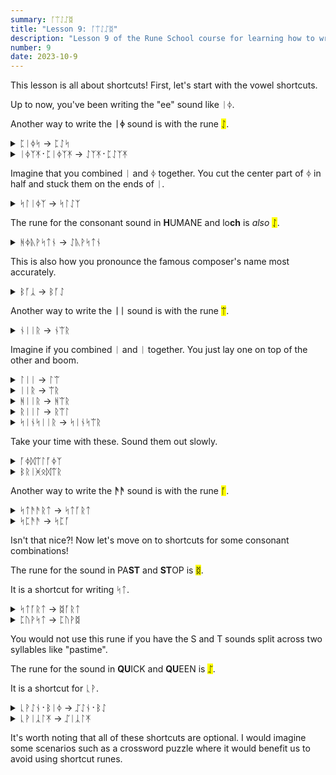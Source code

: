```yaml
---
summary: ᚪᛠᛇᛢᛥ
title: "Lesson 9: ᚪᛠᛇᛢᛥ"
description: "Lesson 9 of the Rune School course for learning how to write Modern English with the Anglo-Saxon futhorc"
number: 9
date: 2023-10-9
---
```


This lesson is all about shortcuts! First, let's start with the vowel shortcuts.

Up to now, you've been writing the "ee" sound like ᛁᛄ. 

Another way to write the <strong>ᛁᛄ</strong> sound is with the rune <mark>ᛇ</mark>.

<details>
    <summary>ᛈᛁᛄᛋ -> ᛈᛇᛋ</summary>
    <p>peace</p>
</details>

<details>
    <summary>ᛁᛄᛉᛡ᛫​ᛈᛁᛄᛉᛡ -> ᛇᛉᛡ᛫​ᛈᛇᛉᛡ</summary>
    <p>easy peasy</p>
</details>

Imagine that you combined ᛁ and ᛄ together. You cut the center part of ᛄ in half and stuck them on the ends of ᛁ.

<details>
    <summary>ᛋᛚᛁᛄᛉ -> ᛋᛚᛇᛉ</summary>
    <p>sleaze</p>
</details>

The rune for the consonant sound in <strong>H</strong>UMANE and lo<strong>ch</strong> is *also* <mark>ᛇ</mark>.

<details>
    <summary>ᚻᛄᚣᚹᛋᛏᚾ -> ᛇᚣᚹᛋᛏᚾ</summary>
    <p>Houston</p>
</details>

This is also how you pronounce the famous composer's name most accurately.

<details>
    <summary>ᛒᚪᛣ -> ᛒᚪᛇ</summary>
    <p>Bach</p>
</details>

Another way to write the <strong>ᛁᛁ</strong> sound is with the rune <mark>ᛠ</mark>.

<details>
    <summary>ᚾᛁᛁᚱ -> ᚾᛠᚱ</summary>
    <p>near</p>
</details>

Imagine if you combined ᛁ and ᛁ together. You just lay one on top of the other and boom.

<details>
    <summary>ᛚᛁᛁ -> ᛚᛠ</summary>
    <p>Leah</p>
</details>

<details>
    <summary>ᛁᛁᚱ -> ᛠᚱ</summary>
    <p>ear</p>
</details>

<details>
    <summary>ᚻᛁᛁᚱ -> ᚻᛠᚱ</summary>
    <p>here / hear</p>
</details>

<details>
    <summary>ᚱᛁᛁᛚ -> ᚱᛠᛚ</summary>
    <p>real</p>
</details>

<details>
    <summary>ᛋᛁᚾᛋᛁᛁᚱ -> ᛋᛁᚾᛋᛠᚱ</summary>
    <p>sincere</p>
</details>

Take your time with these. Sound them out slowly.

<details>
    <summary>ᚪᛄᛞᛠᛚᚪᛄᛉ</summary>
    <p>idealize</p>
</details>

<details>
    <summary>ᛒᚱᛁᚸᛟᛞᛠᚱ</summary>
    <p>brigadier</p>
</details>

Another way to write the <strong>ᚫᚫ</strong> sound is with the rune <mark>ᚪ</mark>.

<details>
    <summary>ᛋᛏᚫᚫᚱᛏ -> ᛋᛏᚪᚱᛏ</summary>
    <p>start</p>
</details>

<details>
    <summary>ᛋᛈᚫᚫ -> ᛋᛈᚪ</summary>
    <p>spa</p>
</details>

Isn't that nice?! Now let's move on to shortcuts for some consonant combinations!

The rune for the sound in PA<strong>ST</strong> and <strong>ST</strong>OP is <mark>ᛥ</mark>.

It is a shortcut for writing ᛋᛏ.

<details>
    <summary>ᛋᛏᚪᚱᛏ -> ᛥᚪᚱᛏ</summary>
    <p>start</p>
</details>

<details>
    <summary>ᛈᚢᚹᛋᛏ -> ᛈᚢᚹᛥ</summary>
    <p>post</p>
</details>

You would not use this rune if you have the S and T sounds split across two syllables like "pastime".

The rune for the sound in <strong>QU</strong>ICK and <strong>QU</strong>EEN is <mark>ᛢ</mark>.

It is a shortcut for ᚳᚹ.

<details>
    <summary>ᚳᚹᛇᚾ᛫​ᛒᛁᛄ -> ᛢᛇᚾ᛫​ᛒᛇ</summary>
    <p>queen bee</p>
</details>

<details>
    <summary>ᚳᚹᛁᛣᛚᛡ -> ᛢᛁᛣᛚᛡ​</summary>
    <p>quickly</p>
</details>

It's worth noting that all of these shortcuts are optional. I would imagine some scenarios such as a crossword puzzle where it would benefit us to avoid using shortcut runes.
